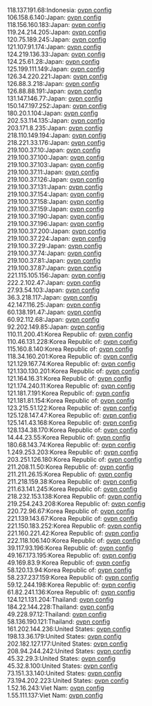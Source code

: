 118.137.191.68:Indonesia: [ovpn config](vpn/118_137_191_68.ovpn)  
106.158.6.140:Japan: [ovpn config](vpn/106_158_6_140.ovpn)  
118.156.160.183:Japan: [ovpn config](vpn/118_156_160_183.ovpn)  
119.24.214.205:Japan: [ovpn config](vpn/119_24_214_205.ovpn)  
120.75.189.245:Japan: [ovpn config](vpn/120_75_189_245.ovpn)  
121.107.91.174:Japan: [ovpn config](vpn/121_107_91_174.ovpn)  
124.219.136.33:Japan: [ovpn config](vpn/124_219_136_33.ovpn)  
124.25.61.28:Japan: [ovpn config](vpn/124_25_61_28.ovpn)  
125.199.111.149:Japan: [ovpn config](vpn/125_199_111_149.ovpn)  
126.34.220.221:Japan: [ovpn config](vpn/126_34_220_221.ovpn)  
126.88.3.218:Japan: [ovpn config](vpn/126_88_3_218.ovpn)  
126.88.88.191:Japan: [ovpn config](vpn/126_88_88_191.ovpn)  
131.147.146.77:Japan: [ovpn config](vpn/131_147_146_77.ovpn)  
150.147.197.252:Japan: [ovpn config](vpn/150_147_197_252.ovpn)  
180.20.1.104:Japan: [ovpn config](vpn/180_20_1_104.ovpn)  
202.53.114.135:Japan: [ovpn config](vpn/202_53_114_135.ovpn)  
203.171.8.235:Japan: [ovpn config](vpn/203_171_8_235.ovpn)  
218.110.149.194:Japan: [ovpn config](vpn/218_110_149_194.ovpn)  
218.221.33.176:Japan: [ovpn config](vpn/218_221_33_176.ovpn)  
219.100.37.10:Japan: [ovpn config](vpn/219_100_37_10.ovpn)  
219.100.37.100:Japan: [ovpn config](vpn/219_100_37_100.ovpn)  
219.100.37.103:Japan: [ovpn config](vpn/219_100_37_103.ovpn)  
219.100.37.11:Japan: [ovpn config](vpn/219_100_37_11.ovpn)  
219.100.37.126:Japan: [ovpn config](vpn/219_100_37_126.ovpn)  
219.100.37.131:Japan: [ovpn config](vpn/219_100_37_131.ovpn)  
219.100.37.154:Japan: [ovpn config](vpn/219_100_37_154.ovpn)  
219.100.37.158:Japan: [ovpn config](vpn/219_100_37_158.ovpn)  
219.100.37.159:Japan: [ovpn config](vpn/219_100_37_159.ovpn)  
219.100.37.190:Japan: [ovpn config](vpn/219_100_37_190.ovpn)  
219.100.37.196:Japan: [ovpn config](vpn/219_100_37_196.ovpn)  
219.100.37.200:Japan: [ovpn config](vpn/219_100_37_200.ovpn)  
219.100.37.224:Japan: [ovpn config](vpn/219_100_37_224.ovpn)  
219.100.37.29:Japan: [ovpn config](vpn/219_100_37_29.ovpn)  
219.100.37.74:Japan: [ovpn config](vpn/219_100_37_74.ovpn)  
219.100.37.81:Japan: [ovpn config](vpn/219_100_37_81.ovpn)  
219.100.37.87:Japan: [ovpn config](vpn/219_100_37_87.ovpn)  
221.115.105.156:Japan: [ovpn config](vpn/221_115_105_156.ovpn)  
222.2.102.47:Japan: [ovpn config](vpn/222_2_102_47.ovpn)  
27.93.54.103:Japan: [ovpn config](vpn/27_93_54_103.ovpn)  
36.3.218.117:Japan: [ovpn config](vpn/36_3_218_117.ovpn)  
42.147.116.25:Japan: [ovpn config](vpn/42_147_116_25.ovpn)  
60.138.191.47:Japan: [ovpn config](vpn/60_138_191_47.ovpn)  
60.92.112.68:Japan: [ovpn config](vpn/60_92_112_68.ovpn)  
92.202.149.85:Japan: [ovpn config](vpn/92_202_149_85.ovpn)  
110.11.200.41:Korea Republic of: [ovpn config](vpn/110_11_200_41.ovpn)  
110.46.131.228:Korea Republic of: [ovpn config](vpn/110_46_131_228.ovpn)  
115.160.8.140:Korea Republic of: [ovpn config](vpn/115_160_8_140.ovpn)  
118.34.160.201:Korea Republic of: [ovpn config](vpn/118_34_160_201.ovpn)  
121.129.167.74:Korea Republic of: [ovpn config](vpn/121_129_167_74.ovpn)  
121.130.130.201:Korea Republic of: [ovpn config](vpn/121_130_130_201.ovpn)  
121.164.16.31:Korea Republic of: [ovpn config](vpn/121_164_16_31.ovpn)  
121.174.240.11:Korea Republic of: [ovpn config](vpn/121_174_240_11.ovpn)  
121.181.7.191:Korea Republic of: [ovpn config](vpn/121_181_7_191.ovpn)  
121.181.81.154:Korea Republic of: [ovpn config](vpn/121_181_81_154.ovpn)  
123.215.51.122:Korea Republic of: [ovpn config](vpn/123_215_51_122.ovpn)  
125.128.147.47:Korea Republic of: [ovpn config](vpn/125_128_147_47.ovpn)  
125.141.43.168:Korea Republic of: [ovpn config](vpn/125_141_43_168.ovpn)  
128.134.38.170:Korea Republic of: [ovpn config](vpn/128_134_38_170.ovpn)  
14.44.23.55:Korea Republic of: [ovpn config](vpn/14_44_23_55.ovpn)  
180.68.143.74:Korea Republic of: [ovpn config](vpn/180_68_143_74.ovpn)  
1.249.253.203:Korea Republic of: [ovpn config](vpn/1_249_253_203.ovpn)  
203.251.126.180:Korea Republic of: [ovpn config](vpn/203_251_126_180.ovpn)  
211.208.11.50:Korea Republic of: [ovpn config](vpn/211_208_11_50.ovpn)  
211.211.26.15:Korea Republic of: [ovpn config](vpn/211_211_26_15.ovpn)  
211.218.159.38:Korea Republic of: [ovpn config](vpn/211_218_159_38.ovpn)  
211.63.141.245:Korea Republic of: [ovpn config](vpn/211_63_141_245.ovpn)  
218.232.153.138:Korea Republic of: [ovpn config](vpn/218_232_153_138.ovpn)  
219.254.243.208:Korea Republic of: [ovpn config](vpn/219_254_243_208.ovpn)  
220.72.96.67:Korea Republic of: [ovpn config](vpn/220_72_96_67.ovpn)  
221.139.143.67:Korea Republic of: [ovpn config](vpn/221_139_143_67.ovpn)  
221.150.183.252:Korea Republic of: [ovpn config](vpn/221_150_183_252.ovpn)  
221.160.221.42:Korea Republic of: [ovpn config](vpn/221_160_221_42.ovpn)  
222.118.106.140:Korea Republic of: [ovpn config](vpn/222_118_106_140.ovpn)  
39.117.93.196:Korea Republic of: [ovpn config](vpn/39_117_93_196.ovpn)  
49.167.173.195:Korea Republic of: [ovpn config](vpn/49_167_173_195.ovpn)  
49.169.83.9:Korea Republic of: [ovpn config](vpn/49_169_83_9.ovpn)  
58.120.13.94:Korea Republic of: [ovpn config](vpn/58_120_13_94.ovpn)  
58.237.237.159:Korea Republic of: [ovpn config](vpn/58_237_237_159.ovpn)  
59.12.244.198:Korea Republic of: [ovpn config](vpn/59_12_244_198.ovpn)  
61.82.241.136:Korea Republic of: [ovpn config](vpn/61_82_241_136.ovpn)  
124.121.131.204:Thailand: [ovpn config](vpn/124_121_131_204.ovpn)  
184.22.144.228:Thailand: [ovpn config](vpn/184_22_144_228.ovpn)  
49.228.97.12:Thailand: [ovpn config](vpn/49_228_97_12.ovpn)  
58.136.190.121:Thailand: [ovpn config](vpn/58_136_190_121.ovpn)  
161.202.144.236:United States: [ovpn config](vpn/161_202_144_236.ovpn)  
198.13.36.179:United States: [ovpn config](vpn/198_13_36_179.ovpn)  
202.182.127.177:United States: [ovpn config](vpn/202_182_127_177.ovpn)  
208.94.244.242:United States: [ovpn config](vpn/208_94_244_242.ovpn)  
45.32.29.3:United States: [ovpn config](vpn/45_32_29_3.ovpn)  
45.32.8.100:United States: [ovpn config](vpn/45_32_8_100.ovpn)  
73.151.33.140:United States: [ovpn config](vpn/73_151_33_140.ovpn)  
73.194.202.223:United States: [ovpn config](vpn/73_194_202_223.ovpn)  
1.52.16.243:Viet Nam: [ovpn config](vpn/1_52_16_243.ovpn)  
1.55.111.137:Viet Nam: [ovpn config](vpn/1_55_111_137.ovpn)  
